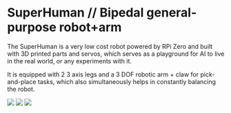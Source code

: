 # SuperHuman // Bipedal general-purpose robot+arm

The SuperHuman is a very low cost robot powered by RPi Zero and built with 3D printed parts and servos, which serves as a playground for AI to live in the real world, or any experiments with it. 

It is equipped with 2 3 axis legs and a 3 DOF robotic arm + claw for pick-and-place tasks, which also simultaneously helps in constantly balancing the robot.

![](https://hc-cdn.hel1.your-objectstorage.com/s/v3/95730a64539b252cd06474ca12069ec040beff57_1000037078.jpg)
![](https://hc-cdn.hel1.your-objectstorage.com/s/v3/076cb0933f5ea0a780f86b1682dbfa9a6d0d24f0_1000037110.jpg)
![](https://hc-cdn.hel1.your-objectstorage.com/s/v3/f30323ffcbbb57e16e3c3d73f1b4de5076249138_1000037109.jpg)
